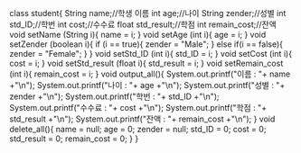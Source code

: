class student{
    String name;//학생 이름
    int age;//나이
    String zender;//성별
    int std_ID;//학번
    int cost;//수수료
    float std_result;//학점
    int remain_cost;//잔액
    void setName (String i){
        name = i;
    }
    void setAge (int i){ age = i; }
    void setZender (boolean i){
        if (i == true){ zender = "Male"; }
        else if(i == false){ zender = "Female"; }
    }
    void setStd_ID (int i){
        std_ID = i;
    }
    void setCost (int i){
        cost = i;
    }
    void setStd_result (float i){
        std_result = i;
    }
    void setRemain_cost (int i){ remain_cost = i; }
    void output_all(){
        System.out.printf("이름 : "+ name +"\n");
        System.out.printf("나이 : "+ age +"\n");
        System.out.printf("성별 : "+ zender +"\n");
        System.out.printf("학번 : "+ std_ID +"\n");
        System.out.printf("수수료 : "+ cost +"\n");
        System.out.printf("학점 : "+ std_result +"\n");
        System.out.printf("잔액 : "+ remain_cost +"\n");
    }
    void delete_all(){
        name = null;
        age = 0;
        zender = null;
        std_ID = 0;
        cost = 0;
        std_result = 0;
        remain_cost = 0;
    }
}